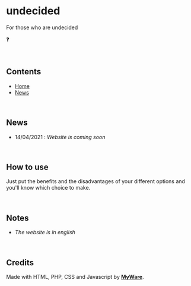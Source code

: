 # undecided

For those who are undecided

❓

<br>

Contents
----------------------------

- <a href="https://github.com/MyWare386/undecided#undecided">Home</a>
- <a href="https://github.com/MyWare386/undecided#news">News</a>

<br>

News
----------------------------

- 14/04/2021 : _Website is coming soon_

<br>

How to use
---------------------------

Just put the benefits and the disadvantages of your different options and you'll know which choice to make.

<br>

Notes
---------------------------

- _The website is in english_

<br>

Credits
---------------------------

Made with HTML, PHP, CSS and Javascript by <a href="https://myware386.github.io/myware-website/">**MyWare**</a>.
